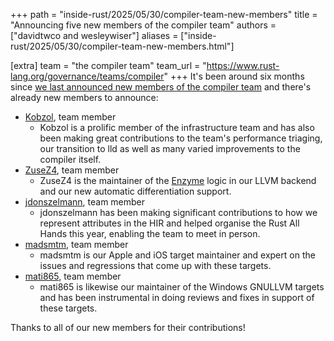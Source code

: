 +++
path = "inside-rust/2025/05/30/compiler-team-new-members"
title = "Announcing five new members of the compiler team"
authors = ["davidtwco and wesleywiser"]
aliases = ["inside-rust/2025/05/30/compiler-team-new-members.html"]

[extra]
team = "the compiler team"
team_url = "https://www.rust-lang.org/governance/teams/compiler"
+++
It's been around six months since [we last announced new members of the compiler
team][blog_prev_addition] and there's already new members to announce:

- [Kobzol](https://github.com/Kobzol), team member
  - Kobzol is a prolific member of the infrastructure team and has also been making great
    contributions to the team's performance triaging, our transition to lld as well as many varied
    improvements to the compiler itself.
- [ZuseZ4](https://github.com/ZuseZ4), team member
  - ZuseZ4 is the maintainer of the [Enzyme](https://enzyme.mit.edu/) logic in our LLVM backend and
    our new automatic differentiation support.
- [jdonszelmann](https://github.com/jdonszelmann), team member
  - jdonszelmann has been making significant contributions to how we represent attributes in the HIR
    and helped organise the Rust All Hands this year, enabling the team to meet in person.
- [madsmtm](https://github.com/madsmtm), team member
  - madsmtm is our Apple and iOS target maintainer and expert on the issues and regressions that
    come up with these targets.
- [mati865](https://github.com/mati865), team member
  - mati865 is likewise our maintainer of the Windows GNULLVM targets and has been instrumental in
    doing reviews and fixes in support of these targets.

Thanks to all of our new members for their contributions!

[blog_prev_addition]: https://blog.rust-lang.org/inside-rust/2024/11/12/compiler-team-new-members/
